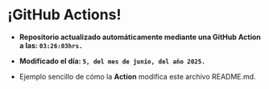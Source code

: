 # ¡GitHub Actions!
* **Repositorio actualizado automáticamente mediante una GitHub Action a las: `03:26:03hrs.`**
* **Modificado el día: `5, del mes de junio, del año 2025.`**

* Ejemplo sencillo de cómo la **Action** modifica este archivo README.md.
